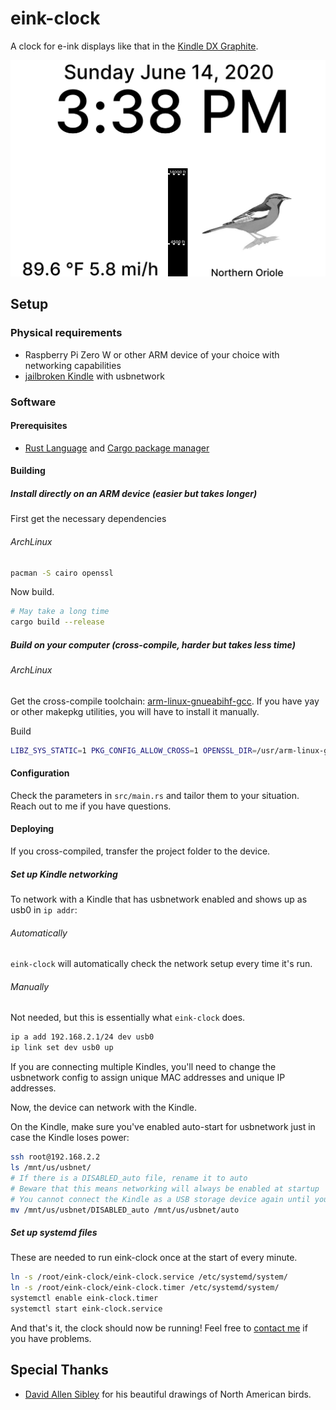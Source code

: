 # eink-clock

A clock for e-ink displays like that in the [Kindle DX Graphite](https://en.wikipedia.org/wiki/Amazon_Kindle#Kindle_DX_Graphite).

![Demo of display](demo.png)

## Setup

### Physical requirements

* Raspberry Pi Zero W or other ARM device of your choice with networking capabilities
* [jailbroken Kindle](https://wiki.mobileread.com/wiki/Kindle_Hacks_Information#Jail_break_JB) with usbnetwork

### Software

#### Prerequisites

* [Rust Language](https://www.rust-lang.org/learn/get-started) and [Cargo package manager](https://doc.rust-lang.org/cargo/index.html)

#### Building

##### Install directly on an ARM device (easier but takes longer)

First get the necessary dependencies

###### ArchLinux
```bash
pacman -S cairo openssl
```

Now build.
```bash
# May take a long time
cargo build --release
```

##### Build on your computer (cross-compile, harder but takes less time)

###### ArchLinux

Get the cross-compile toolchain: [arm-linux-gnueabihf-gcc](https://aur.archlinux.org/packages/arm-linux-gnueabihf-gcc/).
If you have yay or other makepkg utilities, you will have to install it manually.

Build
```bash
LIBZ_SYS_STATIC=1 PKG_CONFIG_ALLOW_CROSS=1 OPENSSL_DIR=/usr/arm-linux-gnueabihf/usr/ HARFBUZZ_SYS_NO_PKG_CONFIG=1 cargo build --release --target arm-unknown-linux-gnueabihf
```

#### Configuration

Check the parameters in `src/main.rs` and tailor them to your situation. Reach out to me if you have questions.

#### Deploying

If you cross-compiled, transfer the project folder to the device.

##### Set up Kindle networking

To network with a Kindle that has usbnetwork enabled and shows up as usb0 in `ip addr`:

###### Automatically

`eink-clock` will automatically check the network setup every time it's run.

###### Manually

Not needed, but this is essentially what `eink-clock` does.

```bash
ip a add 192.168.2.1/24 dev usb0
ip link set dev usb0 up
```

If you are connecting multiple Kindles, you'll need to change the usbnetwork config to assign unique MAC addresses and unique IP addresses.

Now, the device can network with the Kindle.

On the Kindle, make sure you've enabled auto-start for usbnetwork just in case the Kindle loses power:

```bash
ssh root@192.168.2.2
ls /mnt/us/usbnet/
# If there is a DISABLED_auto file, rename it to auto
# Beware that this means networking will always be enabled at startup
# You cannot connect the Kindle as a USB storage device again until you rename auto to DISABLED_auto
mv /mnt/us/usbnet/DISABLED_auto /mnt/us/usbnet/auto
```

##### Set up systemd files

These are needed to run eink-clock once at the start of every minute.

```bash
ln -s /root/eink-clock/eink-clock.service /etc/systemd/system/
ln -s /root/eink-clock/eink-clock.timer /etc/systemd/system/
systemctl enable eink-clock.timer
systemctl start eink-clock.service
```

And that's it, the clock should now be running! Feel free to [contact me](https://purisa.me/about/) if you have problems.

## Special Thanks

* [David Allen Sibley](https://en.wikipedia.org/wiki/David_Allen_Sibley) for his beautiful drawings of North American birds.
